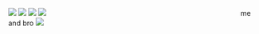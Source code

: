 ![](https://files.catbox.moe/gxyj04.webp) ![](https://files.catbox.moe/s6l405.webp) ![](https://files.catbox.moe/9bt183.webp) ![](https://files.catbox.moe/m96ln9.webp)ㅤㅤㅤㅤㅤㅤㅤㅤㅤㅤㅤㅤㅤㅤㅤㅤㅤㅤㅤㅤㅤㅤㅤㅤㅤㅤㅤㅤㅤㅤ
me and bro
![](https://files.catbox.moe/dymiw0.jpg)
